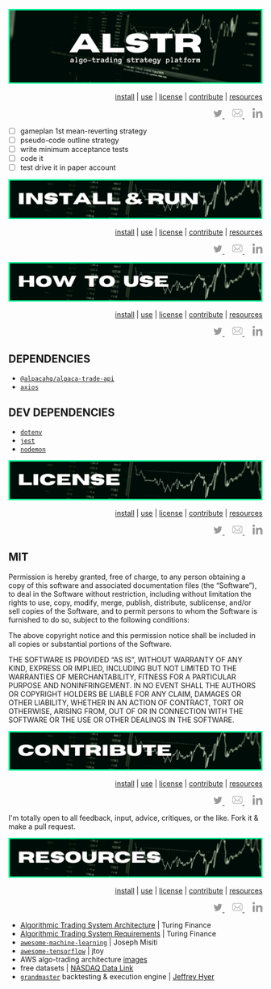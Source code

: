 <!-- #region INTRO -->
<div id='top' align='center'>

![alstr title graphic](./assets/title.png)

</div>

<div align='right'>

[install](#install) | [use](#use) | [license](#license) | [contribute](#contribute) | [resources](#resources)

</div>

<div align='right'>
  <a href='https://twitter.com/ephbuilding' alt='social link icon'>
    <img src='./assets/icon-tw.svg' height='20'/>
  </a>
  &nbsp;
  &nbsp;
  <a href='mailto:ephraim@modevx.com' alt='social link icon'>
    <img src='./assets/icon-env.svg' height='20'/>
  </a>
  &nbsp;
  &nbsp;  
  <a href='https://linkedin.com/in/ephbuilding' alt='social link icon'>
    <img src='./assets/icon-li.svg' height='20'/>
  </a>
</div>

- [ ] gameplan 1st mean-reverting strategy
- [ ] pseudo-code outline strategy
- [ ] write minimum acceptance tests
- [ ] code it
- [ ] test drive it in paper account

<!-- #endregion /INTRO -->

![alstr install and run graphic](./assets/install.png)

<div align='right'>

[install](#install) | [use](#use) | [license](#license) | [contribute](#contribute) | [resources](#resources)

</div>

<div align='right'>
  <a href='https://twitter.com/ephbuilding' alt='social link icon'>
    <img src='./assets/icon-tw.svg' height='20'/>
  </a>
  &nbsp;
  &nbsp;
  <a href='mailto:ephraim@modevx.com' alt='social link icon'>
    <img src='./assets/icon-env.svg' height='20'/>
  </a>
  &nbsp;
  &nbsp;  
  <a href='https://linkedin.com/in/ephbuilding' alt='social link icon'>
    <img src='./assets/icon-li.svg' height='20'/>
  </a>
</div>

![alster how to use graphic](./assets/use.png)

<div align='right'>

[install](#install) | [use](#use) | [license](#license) | [contribute](#contribute) | [resources](#resources)

</div>

<div align='right'>
  <a href='https://twitter.com/ephbuilding' alt='social link icon'>
    <img src='./assets/icon-tw.svg' height='20'/>
  </a>
  &nbsp;
  &nbsp;
  <a href='mailto:ephraim@modevx.com' alt='social link icon'>
    <img src='./assets/icon-env.svg' height='20'/>
  </a>
  &nbsp;
  &nbsp;  
  <a href='https://linkedin.com/in/ephbuilding' alt='social link icon'>
    <img src='./assets/icon-li.svg' height='20'/>
  </a>
</div>

## **DEPENDENCIES**

- [`@alpacahq/alpaca-trade-api`](https://github.com/alpacahq/alpaca-trade-api-js/blob/master/lib/alpaca-trade-api.js)
- [`axios`](https://github.com/axios/axios#table-of-contents)

## **DEV DEPENDENCIES**

- [`dotenv`](https://github.com/motdotla/dotenv)
- [`jest`](https://jestjs.io/)
- [`nodemon`](https://github.com/remy/nodemon#nodemon)

![alstr license graphic](./assets/license.png)

<div align='right'>

[install](#install) | [use](#use) | [license](#license) | [contribute](#contribute) | [resources](#resources)

</div>

<div align='right'>
  <a href='https://twitter.com/ephbuilding' alt='social link icon'>
    <img src='./assets/icon-tw.svg' height='20'/>
  </a>
  &nbsp;
  &nbsp;
  <a href='mailto:ephraim@modevx.com' alt='social link icon'>
    <img src='./assets/icon-env.svg' height='20'/>
  </a>
  &nbsp;
  &nbsp;  
  <a href='https://linkedin.com/in/ephbuilding' alt='social link icon'>
    <img src='./assets/icon-li.svg' height='20'/>
  </a>
</div>

## **MIT**

Permission is hereby granted, free of charge, to any person obtaining a copy of this software and associated documentation files (the “Software”), to deal in the Software without restriction, including without limitation the rights to use, copy, modify, merge, publish, distribute, sublicense, and/or sell copies of the Software, and to permit persons to whom the Software is furnished to do so, subject to the following conditions:

The above copyright notice and this permission notice shall be included in all copies or substantial portions of the Software.

THE SOFTWARE IS PROVIDED “AS IS”, WITHOUT WARRANTY OF ANY KIND, EXPRESS OR IMPLIED, INCLUDING BUT NOT LIMITED TO THE WARRANTIES OF MERCHANTABILITY, FITNESS FOR A PARTICULAR PURPOSE AND NONINFRINGEMENT. IN NO EVENT SHALL THE AUTHORS OR COPYRIGHT HOLDERS BE LIABLE FOR ANY CLAIM, DAMAGES OR OTHER LIABILITY, WHETHER IN AN ACTION OF CONTRACT, TORT OR OTHERWISE, ARISING FROM, OUT OF OR IN CONNECTION WITH THE SOFTWARE OR THE USE OR OTHER DEALINGS IN THE SOFTWARE.

![alstr contribute graphic](./assets/contribute.png)

<div align='right'>

[install](#install) | [use](#use) | [license](#license) | [contribute](#contribute) | [resources](#resources)

</div>

<div align='right'>
  <a href='https://twitter.com/ephbuilding' alt='social link icon'>
    <img src='./assets/icon-tw.svg' height='20'/>
  </a>
  &nbsp;
  &nbsp;
  <a href='mailto:ephraim@modevx.com' alt='social link icon'>
    <img src='./assets/icon-env.svg' height='20'/>
  </a>
  &nbsp;
  &nbsp;  
  <a href='https://linkedin.com/in/ephbuilding' alt='social link icon'>
    <img src='./assets/icon-li.svg' height='20'/>
  </a>
</div>

I'm totally open to all feedback, input, advice, critiques, or the like. Fork it & make a pull request.

![alstr resources graphic](./assets/resources.png)

<div align='right'>

[install](#install) | [use](#use) | [license](#license) | [contribute](#contribute) | [resources](#resources)

</div>

<div align='right'>
  <a href='https://twitter.com/ephbuilding' alt='social link icon'>
    <img src='./assets/icon-tw.svg' height='20'/>
  </a>
  &nbsp;
  &nbsp;
  <a href='mailto:ephraim@modevx.com' alt='social link icon'>
    <img src='./assets/icon-env.svg' height='20'/>
  </a>
  &nbsp;
  &nbsp;  
  <a href='https://linkedin.com/in/ephbuilding' alt='social link icon'>
    <img src='./assets/icon-li.svg' height='20'/>
  </a>
</div>

- [Algorithmic Trading System Architecture](https://www.turingfinance.com/algorithmic-trading-system-architecture-post/) | Turing Finance
- [Algorithmic Trading System Requirements](https://www.turingfinance.com/algorithmic-trading-system-requirements-post/) | Turing Finance
- [`awesome-machine-learning`](https://github.com/josephmisiti/awesome-machine-learning) | Joseph Misiti
- [`awesome-tensorflow`](https://github.com/jtoy/awesome-tensorflow) | jtoy
- AWS algo-trading architecture [images](https://aws.amazon.com/blogs/industries/algorithmic-trading-on-aws-with-amazon-sagemaker-and-aws-data-exchange/)
- free datasets | [NASDAQ Data Link](https://data.nasdaq.com/search?filters=%5B%22Free%22%5D)
- [`grandmaster`](https://github.com/JeffreyHyer/grandmaster) backtesting & execution engine | [Jeffrey Hyer](https://twitter.com/JeffreyHyer)
